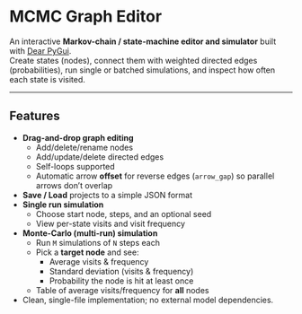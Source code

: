 # MCMC Graph Editor

An interactive **Markov-chain / state-machine editor and simulator** built with [Dear PyGui](https://github.com/hoffstadt/DearPyGui).  
Create states (nodes), connect them with weighted directed edges (probabilities), run single or batched simulations, and inspect how often each state is visited.

---

## Features

- **Drag-and-drop graph editing**
  - Add/delete/rename nodes
  - Add/update/delete directed edges
  - Self-loops supported
  - Automatic arrow **offset** for reverse edges (`arrow_gap`) so parallel arrows don’t overlap
- **Save / Load** projects to a simple JSON format
- **Single run simulation**
  - Choose start node, steps, and an optional seed
  - View per-state visits and visit frequency
- **Monte-Carlo (multi-run) simulation**
  - Run `M` simulations of `N` steps each
  - Pick a **target node** and see:
    - Average visits & frequency
    - Standard deviation (visits & frequency)
    - Probability the node is hit at least once
  - Table of average visits/frequency for **all** nodes
- Clean, single-file implementation; no external model dependencies.
